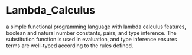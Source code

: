 # Lambda_Calculus
 a simple functional programming language with lambda calculus features, boolean and natural number constants, pairs, and type inference. The substitution function is used in evaluation, and type inference ensures terms are well-typed according to the rules defined.
